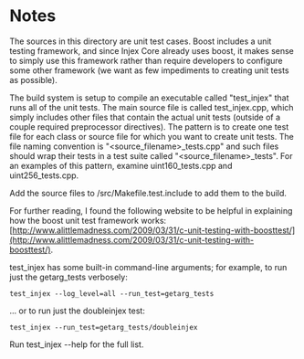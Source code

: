 # Notes
The sources in this directory are unit test cases.  Boost includes a
unit testing framework, and since Injex Core already uses boost, it makes
sense to simply use this framework rather than require developers to
configure some other framework (we want as few impediments to creating
unit tests as possible).

The build system is setup to compile an executable called "test_injex"
that runs all of the unit tests.  The main source file is called
test_injex.cpp, which simply includes other files that contain the
actual unit tests (outside of a couple required preprocessor
directives).  The pattern is to create one test file for each class or
source file for which you want to create unit tests.  The file naming
convention is "<source_filename>_tests.cpp" and such files should wrap
their tests in a test suite called "<source_filename>_tests".  For an
examples of this pattern, examine uint160_tests.cpp and
uint256_tests.cpp.

Add the source files to /src/Makefile.test.include to add them to the build.

For further reading, I found the following website to be helpful in
explaining how the boost unit test framework works:
[http://www.alittlemadness.com/2009/03/31/c-unit-testing-with-boosttest/](http://www.alittlemadness.com/2009/03/31/c-unit-testing-with-boosttest/).

test_injex has some built-in command-line arguments; for
example, to run just the getarg_tests verbosely:

    test_injex --log_level=all --run_test=getarg_tests

... or to run just the doubleinjex test:

    test_injex --run_test=getarg_tests/doubleinjex

Run  test_injex --help   for the full list.

